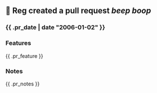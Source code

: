 
<h2>🤖 Reg created a pull request <em>beep boop</em></h2>

<h3>{{ .pr_date | date "2006-01-02"  }}</h3>

<h3>Features</h3>

{{ .pr_feature }}

<h3>Notes</h3>

{{ .pr_notes }}
